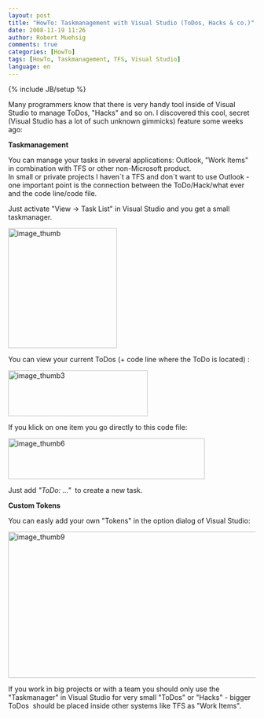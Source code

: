 ```yaml
---
layout: post
title: "HowTo: Taskmanagement with Visual Studio (ToDos, Hacks & co.)"
date: 2008-11-19 11:26
author: Robert Muehsig
comments: true
categories: [HowTo]
tags: [HowTo, Taskmanagement, TFS, Visual Studio]
language: en
---
```

{% include JB/setup %}
<p>Many programmers know that there is very handy tool inside of Visual Studio to manage ToDos, &quot;Hacks&quot; and so on. I discovered this cool, secret (Visual Studio has a lot of such unknown gimmicks) feature some weeks ago: </p>
<p><strong>Taskmanagement</strong></p>
<p>You can manage your tasks in several applications: Outlook, &quot;Work Items&quot; in combination with TFS or other non-Microsoft product.    <br />In small or private projects I haven&#180;t a TFS and don&#180;t want to use Outlook - one important point is the connection between the ToDo/Hack/what ever and the code line/code file. </p>
<p>Just activate &quot;View -&gt; Task List&quot; in Visual Studio and you get a small taskmanager.</p>
<p><a href="{{BASE_PATH}}/assets/wp-images-en/image-thumb34.png"><img style="border-top-width: 0px; border-left-width: 0px; border-bottom-width: 0px; border-right-width: 0px" height="244" alt="image_thumb" src="{{BASE_PATH}}/assets/wp-images-en/image-thumb-thumb.png" width="221" border="0" /></a> </p>
<p>You can view your current ToDos (+ code line where the ToDo is located) :</p>
<p><a href="{{BASE_PATH}}/assets/wp-images-en/image-thumb35.png"><img style="border-top-width: 0px; border-left-width: 0px; border-bottom-width: 0px; border-right-width: 0px" height="93" alt="image_thumb3" src="{{BASE_PATH}}/assets/wp-images-en/image-thumb3-thumb.png" width="284" border="0" /></a> </p>
<p>If you klick on one item you go directly to this code file:</p>
<p><a href="{{BASE_PATH}}/assets/wp-images-en/image-thumb61.png"><img style="border-top-width: 0px; border-left-width: 0px; border-bottom-width: 0px; border-right-width: 0px" height="83" alt="image_thumb6" src="{{BASE_PATH}}/assets/wp-images-en/image-thumb6-thumb.png" width="400" border="0" /></a> </p>
<p>Just add <em>&quot;ToDo: ...&quot;</em>&#160; to create a new task.</p>
<p><strong>Custom Tokens</strong></p>
<p>You can easly add your own &quot;Tokens&quot; in the option dialog of Visual Studio:</p>
<p><a href="{{BASE_PATH}}/assets/wp-images-en/image-thumb91.png"><img style="border-top-width: 0px; border-left-width: 0px; border-bottom-width: 0px; border-right-width: 0px" height="297" alt="image_thumb9" src="{{BASE_PATH}}/assets/wp-images-en/image-thumb9-thumb.png" width="507" border="0" /></a> </p>
<p>If you work in big projects or with a team you should only use the &quot;Taskmanager&quot; in Visual Studio for very small &quot;ToDos&quot; or &quot;Hacks&quot; - bigger ToDos&#160; should be placed inside other systems like TFS as &quot;Work Items&quot;.</p>
